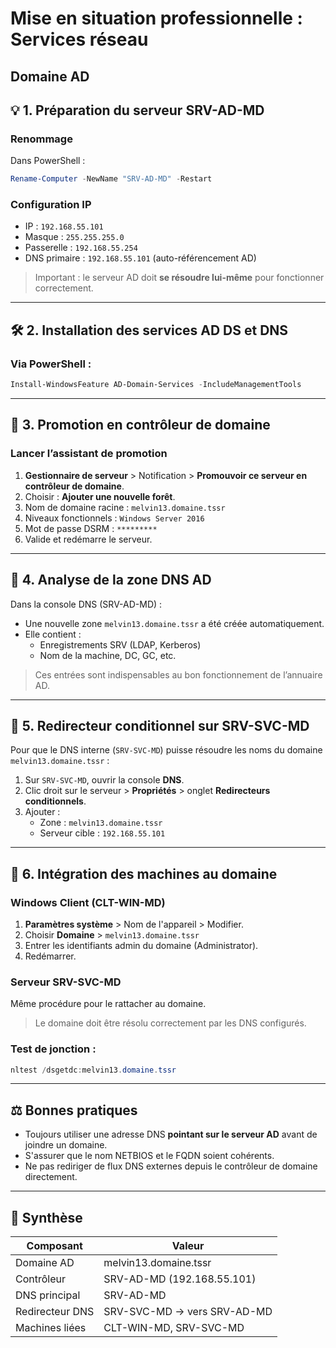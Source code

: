 # Mise en situation professionnelle : Services réseau

## Domaine AD

## 💡 1. Préparation du serveur SRV-AD-MD

### Renommage

Dans PowerShell :

```powershell
Rename-Computer -NewName "SRV-AD-MD" -Restart
```

### Configuration IP

- IP : `192.168.55.101`
- Masque : `255.255.255.0`
- Passerelle : `192.168.55.254`
- DNS primaire : `192.168.55.101` (auto-référencement AD)

> Important : le serveur AD doit **se résoudre lui-même** pour fonctionner correctement.

---

## 🛠 2. Installation des services AD DS et DNS

### Via PowerShell :

```powershell
Install-WindowsFeature AD-Domain-Services -IncludeManagementTools
```

---

## 🏢 3. Promotion en contrôleur de domaine

### Lancer l’assistant de promotion

1. **Gestionnaire de serveur** > Notification > **Promouvoir ce serveur en contrôleur de domaine**.
2. Choisir : **Ajouter une nouvelle forêt**.
3. Nom de domaine racine : `melvin13.domaine.tssr`
4. Niveaux fonctionnels : `Windows Server 2016`
5. Mot de passe DSRM : `*********`
6. Valide et redémarre le serveur.

---

## 🚧 4. Analyse de la zone DNS AD

Dans la console DNS (SRV-AD-MD) :

- Une nouvelle zone `melvin13.domaine.tssr` a été créée automatiquement.
- Elle contient :
    - Enregistrements SRV (LDAP, Kerberos)
    - Nom de la machine, DC, GC, etc.

> Ces entrées sont indispensables au bon fonctionnement de l’annuaire AD.

---

## 🔗 5. Redirecteur conditionnel sur SRV-SVC-MD

Pour que le DNS interne (`SRV-SVC-MD`) puisse résoudre les noms du domaine `melvin13.domaine.tssr` :

1. Sur `SRV-SVC-MD`, ouvrir la console **DNS**.
2. Clic droit sur le serveur > **Propriétés** > onglet **Redirecteurs conditionnels**.
3. Ajouter :
    - Zone : `melvin13.domaine.tssr`
    - Serveur cible : `192.168.55.101`

---

## 📁 6. Intégration des machines au domaine

### Windows Client (CLT-WIN-MD)

1. **Paramètres système** > Nom de l'appareil > Modifier.
2. Choisir **Domaine** > `melvin13.domaine.tssr`
3. Entrer les identifiants admin du domaine (Administrator).
4. Redémarrer.

### Serveur SRV-SVC-MD

Même procédure pour le rattacher au domaine.

> Le domaine doit être résolu correctement par les DNS configurés.

### Test de jonction :

```powershell
nltest /dsgetdc:melvin13.domaine.tssr
```

---

## ⚖️ Bonnes pratiques

- Toujours utiliser une adresse DNS **pointant sur le serveur AD** avant de joindre un domaine.
- S'assurer que le nom NETBIOS et le FQDN soient cohérents.
- Ne pas rediriger de flux DNS externes depuis le contrôleur de domaine directement.

---

## 📄 Synthèse

|Composant|Valeur|
|---|---|
|Domaine AD|melvin13.domaine.tssr|
|Contrôleur|SRV-AD-MD (192.168.55.101)|
|DNS principal|SRV-AD-MD|
|Redirecteur DNS|SRV-SVC-MD → vers SRV-AD-MD|
|Machines liées|CLT-WIN-MD, SRV-SVC-MD|
